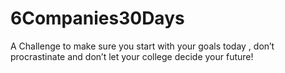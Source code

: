 # 6Companies30Days
A Challenge to make sure you start with your goals today , don’t procrastinate and don’t let your college decide your future!
